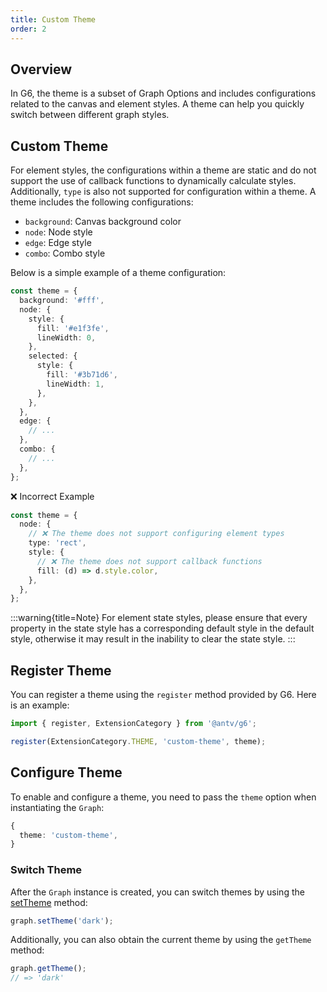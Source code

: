 ```yaml
---
title: Custom Theme
order: 2
---
```


## Overview

In G6, the theme is a subset of Graph Options and includes configurations related to the canvas and element styles. A theme can help you quickly switch between different graph styles.

## Custom Theme

For element styles, the configurations within a theme are static and do not support the use of callback functions to dynamically calculate styles. Additionally, `type` is also not supported for configuration within a theme. A theme includes the following configurations:

- `background`: Canvas background color
- `node`: Node style
- `edge`: Edge style
- `combo`: Combo style

Below is a simple example of a theme configuration:

```typescript
const theme = {
  background: '#fff',
  node: {
    style: {
      fill: '#e1f3fe',
      lineWidth: 0,
    },
    selected: {
      style: {
        fill: '#3b71d6',
        lineWidth: 1,
      },
    },
  },
  edge: {
    // ...
  },
  combo: {
    // ...
  },
};
```

❌ Incorrect Example

```typescript
const theme = {
  node: {
    // ❌ The theme does not support configuring element types
    type: 'rect',
    style: {
      // ❌ The theme does not support callback functions
      fill: (d) => d.style.color,
    },
  },
};
```

:::warning{title=Note}
For element state styles, please ensure that every property in the state style has a corresponding default style in the default style, otherwise it may result in the inability to clear the state style.
:::

## Register Theme

You can register a theme using the `register` method provided by G6. Here is an example:

```typescript
import { register, ExtensionCategory } from '@antv/g6';

register(ExtensionCategory.THEME, 'custom-theme', theme);
```

## Configure Theme

To enable and configure a theme, you need to pass the `theme` option when instantiating the `Graph`:

```typescript
{
  theme: 'custom-theme',
}
```

### Switch Theme

After the `Graph` instance is created, you can switch themes by using the [setTheme](/en/api/theme#graphsetthemetheme) method:

```typescript
graph.setTheme('dark');
```

Additionally, you can also obtain the current theme by using the `getTheme` method:

```typescript
graph.getTheme();
// => 'dark'
```
